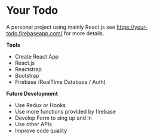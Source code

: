 # Your Todo

A personal project using mainly React.js
see https://your-todo.firebaseapp.com/ for more details.

**Tools**

- Create React App
- React.js
- Reactstrap
- Bootstrap
- Firebase (RealTime Database / Auth)

**Future Development**

- Use Redux or Hooks
- Use more functions provided by firebase
- Develop Form to sing up and in
- Use other APIs
- Improve code quality
